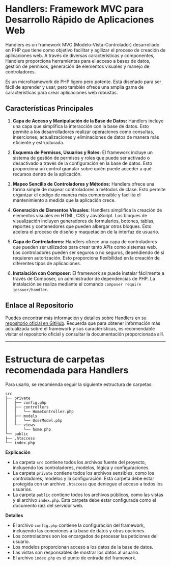 Handlers: Framework MVC para Desarrollo Rápido de Aplicaciones Web
==================================================================

Handlers es un framework MVC (Modelo-Vista-Controlador) desarrollado en PHP que tiene como objetivo facilitar y agilizar el proceso de creación de aplicaciones web. A través de diversas características y componentes, Handlers proporciona herramientas para el acceso a bases de datos, gestión de permisos, generación de elementos visuales y manejo de controladores.

Es un microframework de PHP ligero pero potente. Está diseñado para ser fácil de aprender y usar, pero también ofrece una amplia gama de características para crear aplicaciones web robustas.

Características Principales
---------------------------

1.  **Capa de Acceso y Manipulación de la Base de Datos:** Handlers incluye una capa que simplifica la interacción con la base de datos. Esto permite a los desarrolladores realizar operaciones como consultas, inserciones, actualizaciones y eliminaciones de datos de manera más eficiente y estructurada.

2.  **Esquema de Permisos, Usuarios y Roles:** El framework incluye un sistema de gestión de permisos y roles que puede ser activado o desactivado a través de la configuración en la base de datos. Esto proporciona un control granular sobre quién puede acceder a qué recursos dentro de la aplicación.

3.  **Mapeo Sencillo de Controladores y Métodos:** Handlers ofrece una forma simple de mapear controladores a métodos de clase. Esto permite organizar el código de manera más comprensible y facilita el mantenimiento a medida que la aplicación crece.

4.  **Generación de Elementos Visuales:** Handlers simplifica la creación de elementos visuales en HTML, CSS y JavaScript. Los bloques de visualización incluyen generadores de formularios, botones, tablas, reportes y contenedores que pueden albergar otros bloques. Esto acelera el proceso de diseño y maquetación de la interfaz de usuario.

5.  **Capa de Controladores:** Handlers ofrece una capa de controladores que pueden ser utilizados para crear tanto APIs como sistemas web. Los controladores pueden ser seguros o no seguros, dependiendo de si requieren autorización. Esto proporciona flexibilidad en la creación de diferentes tipos de aplicaciones.

6.  **Instalación con Composer:** El framework se puede instalar fácilmente a través de Composer, un administrador de dependencias de PHP. La instalación se realiza mediante el comando `composer require jossuer/handler`.


Enlace al Repositorio
---------------------

Puedes encontrar más información y detalles sobre Handlers en su [repositorio oficial en GitHub](https://github.com/JossueR/Handler). Recuerda que para obtener información más actualizada sobre el framework y sus características, es recomendable visitar el repositorio oficial y consultar la documentación proporcionada allí.

* * *

#  Estructura de carpetas recomendada para Handlers

Para usarlo, se recomienda seguir la siguiente estructura de carpetas:
```
src
├── private
│   ├── config.php
│   ├── controllers
│   │   └── HomeController.php
│   ├── models
│   │   └── UserModel.php
│   └── views
│       └── home.php
└── public
├── .htaccess
└── index.php
```
**Explicación**

*   La carpeta `src` contiene todos los archivos fuente del proyecto, incluyendo los controladores, modelos, lógica y configuraciones.
*   La carpeta `private` contiene todos los archivos sensibles, como los controladores, modelos y la configuración. Esta carpeta debe estar protegida con un archivo `.htaccess` que deniegue el acceso a todos los usuarios.
*   La carpeta `public` contiene todos los archivos públicos, como las vistas y el archivo `index.php`. Esta carpeta debe estar configurada como el documento raíz del servidor web.

**Detalles**

*   El archivo `config.php` contiene la configuración del framework, incluyendo las conexiones a la base de datos y otras opciones.
*   Los controladores son los encargados de procesar las peticiones del usuario.
*   Los modelos proporcionan acceso a los datos de la base de datos.
*   Las vistas son responsables de mostrar los datos al usuario.
*   El archivo `index.php` es el punto de entrada del framework.
